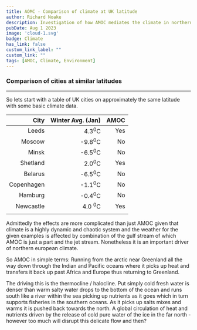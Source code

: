 ```yaml
---
title: AOMC - Comparison of climate at UK latitude
author: Richard Noake
description: Investigation of how AMOC mediates the climate in northern England
pubDate: Aug 1 2023
image: 'cloud-1.svg'
badge: Climate
has_link: false
custom_link_label: ""
custom_link: ""
tags: [AMOC, Climate, Environment]
---
```



### Comparison of cities at similar latitudes

---
So lets start with a table of UK cities on approximately the same latitude with some basic climate data.

 | City         | Winter Avg. (Jan) | AMOC |
 | ---:         | ---:              | ---: |
 | Leeds        | 4.3<sup>0</sup>C  |  Yes |
 | Moscow       | -9.8<sup>0</sup>C |  No  |
 | Minsk        | -6.5<sup>0</sup>C |  No  |
 | Shetland     | 2.0<sup>0</sup>C  |  Yes |
 | Belarus      | -6.5<sup>0</sup>C |  No  |
 | Copenhagen   | -1.1<sup>0</sup>C |  No  |
 | Hamburg      | -0.4<sup>0</sup>C |  No  |
 | Newcastle    | 4.0 <sup>0</sup>C |  Yes |
 |  |        |    |

Admittedly the effects are more complicated than just AMOC given that climate is a highly dynamic and chaotic system and the weather for the given examples is affected by combination of the gulf stream of which AMOC is just a part and the jet stream. Nonetheless it is an important driver of northern european climate.

So AMOC in simple terms: Running from the arctic near Greenland all the way down through the Indian and Pacific oceans where it picks up heat and transfers it back up past Africa and Europe thus returning to Greenland.

The driving this is the thermocline / halocline. Put simply cold fresh water is denser than warm salty water drops to the bottom of the ocean and runs south like a river within the sea picking up nutrients as it goes which in turn supports fisheries in the southern oceans. As it picks up salts mixes and warms it is pushed back towards the north. A global circulation of heat and nutrients driven by the release of cold pure water of the ice in the far north - however too much will disrupt this delicate flow and then?
